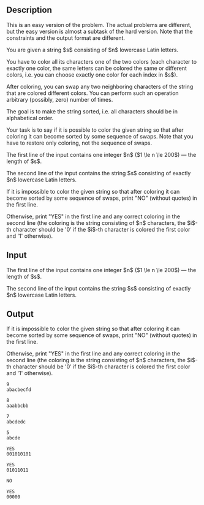 ## Description

<div><p><span class="tex-font-style-bf">This is an easy version of the problem. The actual problems are different, but the easy version is almost a subtask of the hard version. Note that the constraints and the output format are different</span>.</p><p>You are given a string $s$ consisting of $n$ lowercase Latin letters.</p><p>You have to color <span class="tex-font-style-bf">all</span> its characters <span class="tex-font-style-bf">one of the two colors</span> (each character to exactly one color, the same letters can be colored the same or different colors, i.e. you can choose exactly one color for each index in $s$).</p><p>After coloring, you can swap <span class="tex-font-style-bf">any</span> two neighboring characters of the string that are colored <span class="tex-font-style-bf">different</span> colors. You can perform such an operation arbitrary (possibly, zero) number of times.</p><p>The goal is to make the string sorted, i.e. all characters should be in alphabetical order.</p><p>Your task is to say if it is possible to color the given string so that after coloring it can become sorted by <span class="tex-font-style-bf">some</span> sequence of swaps. Note that you have to restore only coloring, not the sequence of swaps.</p></div><div class="input-specification"><p>The first line of the input contains one integer $n$ ($1 \le n \le 200$) — the length of $s$.</p><p>The second line of the input contains the string $s$ consisting of exactly $n$ lowercase Latin letters.</p></div><div class="output-specification"><p>If it is impossible to color the given string so that after coloring it can become sorted by <span class="tex-font-style-bf">some</span> sequence of swaps, print "<span class="tex-font-style-tt">NO</span>" (without quotes) in the first line.</p><p>Otherwise, print "<span class="tex-font-style-tt">YES</span>" in the first line and <span class="tex-font-style-bf">any</span> correct coloring in the second line (the coloring is the string consisting of $n$ characters, the $i$-th character should be '<span class="tex-font-style-tt">0</span>' if the $i$-th character is colored the first color and '<span class="tex-font-style-tt">1</span>' otherwise).</p></div>

## Input

<p>The first line of the input contains one integer $n$ ($1 \le n \le 200$) — the length of $s$.</p><p>The second line of the input contains the string $s$ consisting of exactly $n$ lowercase Latin letters.</p>

## Output

<p>If it is impossible to color the given string so that after coloring it can become sorted by <span class="tex-font-style-bf">some</span> sequence of swaps, print "<span class="tex-font-style-tt">NO</span>" (without quotes) in the first line.</p><p>Otherwise, print "<span class="tex-font-style-tt">YES</span>" in the first line and <span class="tex-font-style-bf">any</span> correct coloring in the second line (the coloring is the string consisting of $n$ characters, the $i$-th character should be '<span class="tex-font-style-tt">0</span>' if the $i$-th character is colored the first color and '<span class="tex-font-style-tt">1</span>' otherwise).</p>





```input1
9
abacbecfd
```




```input2
8
aaabbcbb
```




```input3
7
abcdedc
```




```input4
5
abcde
```




```output1
YES
001010101
```




```output2
YES
01011011
```




```output3
NO
```




```output4
YES
00000
```


